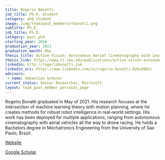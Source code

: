 ```yaml
---
title: Rogerio Bonatti
job_title: Ph.D. Student
category: phd_student
image: /img/team/past_members/rbonatti.png
subtitle: Ph.D.
job_title: Ph.D.
category: past_phd
starting_year: 2016
graduation_year: 2021
graduation_month: May
thesis_title: Active Vision: Autonomous Aerial Cinematography with Learned Artistic Decision-Making
thesis_link: https://www.ri.cmu.edu/publications/active-vision-autonomous-aerial-cinematography-with-learned-artistic-decision-making/
linkedin: http://rogeriobonatti.com
linkedin_ori: https://www.linkedin.com/in/rogerio-bonatti-026a9961/
advisors:
 - name: Sebastian Scherer
current_status: Senior Researcher, Microsoft
layout: team_past_member_personal_page
---
```


Rogerio Bonatti graduated in May of 2021. His research focuses at the intersection of machine learning theory with motion planning, where he creates methods for robust robot intelligence in real-world settings. His work has been deployed for multiple applications, ranging from autonomous cinematography with aerial vehicles all the way to drone racing. He holds a Bachelors degree in Mechatronics Engineering from the University of Sao Paulo, Brazil.

[Website](https://www.cs.cmu.edu/~rbonatti/)

[Google Scholar](https://scholar.google.com.br/citations?user=WFgFAB8AAAAJ&hl=en&oi=ao)
